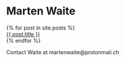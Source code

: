 
<html lang="en">
<head>
<title>Marten Waite</title>
</head>


<body>
<h1>
Marten Waite
</h1>
<ul style="
    list-style: none;
    padding-left: 0px;
">
{% for post in site.posts %}
	    <li><a href="{{ post.url }}" title="{{ post.title }}">{{ post.title }}</a></li>
	  {% endfor %}
</ul>
	
<p>Contact Waite at martenwaite@protonmail.ch</p>

</body>
</html>
